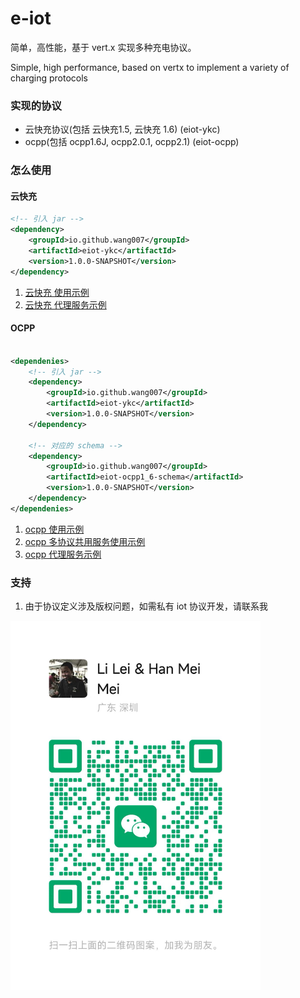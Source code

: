 # e-iot

简单，高性能，基于 vert.x 实现多种充电协议。

Simple, high performance, based on vertx to implement a variety of charging protocols

### 实现的协议

* 云快充协议(包括 云快充1.5, 云快充 1.6)  (eiot-ykc)
* ocpp(包括 ocpp1.6J, ocpp2.0.1, ocpp2.1) (eiot-ocpp)

### 怎么使用

#### 云快充

```xml
<!-- 引入 jar -->
<dependency>
    <groupId>io.github.wang007</groupId>
    <artifactId>eiot-ykc</artifactId>
    <version>1.0.0-SNAPSHOT</version>
</dependency>
```
1. [云快充 使用示例](./eiot-example/src/main/java/io/github/eiot/example/ykc/YkcChargeServerExample.java)
2. [云快充 代理服务示例](./eiot-example/src/main/java/io/github/eiot/example/ykc/YkcReverseServerExample.java)



#### OCPP
```xml

<dependenies>
    <!-- 引入 jar -->
    <dependency>
        <groupId>io.github.wang007</groupId>
        <artifactId>eiot-ykc</artifactId>
        <version>1.0.0-SNAPSHOT</version>
    </dependency>

    <!-- 对应的 schema -->
    <dependency>
        <groupId>io.github.wang007</groupId>
        <artifactId>eiot-ocpp1_6-schema</artifactId>
        <version>1.0.0-SNAPSHOT</version>
    </dependency>
</dependenies>
```
1. [ocpp 使用示例](./eiot-example/src/main/java/io/github/eiot/example/ocpp/OcppServerExample.java)
2. [ocpp 多协议共用服务使用示例](./eiot-example/src/main/java/io/github/eiot/example/ocpp/MultiOcppServerExample.java)
3. [ocpp 代理服务示例](./eiot-example/src/main/java/io/github/eiot/example/ocpp/OcppReverseServerExample.java)

### 支持

1. 由于协议定义涉及版权问题，如需私有 iot 协议开发，请联系我

<div>
	<img src="./wechat.png" alt="Editor" width="400">
</div>